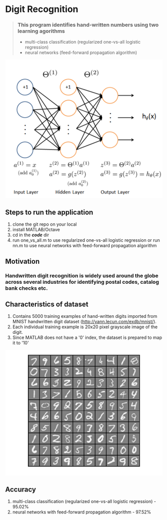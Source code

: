 #  Digit Recognition

> ### This program identifies hand-written numbers using two learning agorithms
> - multi-class classification (regularized one-vs-all logistic regression)
> - neural networks (feed-forward propagation algorithm)

![nn_forward_prop](/nn_layers.png)

## Steps to run the application
1. clone the git repo on your local
2. install MATLAB/Octave
3. cd in the **<em>code</em>** dir
4. run one_vs_all.m to use regularized one-vs-all logistic regression or run nn.m to use neural networks with feed-forward propagation algorithm 

## Motivation
### Handwritten digit recognition is widely used around the globe across several industries for identifying postal codes, catalog bank checks etc.

## Characteristics of dataset
1. Contains 5000 training examples of hand-written digits imported from MNIST handwritten digit dataset (http://yann.lecun.com/exdb/mnist/).
2. Each individual training example is 20x20 pixel grayscale image of the digit.
3. Since MATLAB does not have a '0' index, the dataset is prepared to map it to '10'

![dataset](/dataset.png)

## Accuracy
1. multi-class classification (regularized one-vs-all logistic regression) - 95.02%
2. neural networks with feed-forward propagation algorithm - 97.52%




